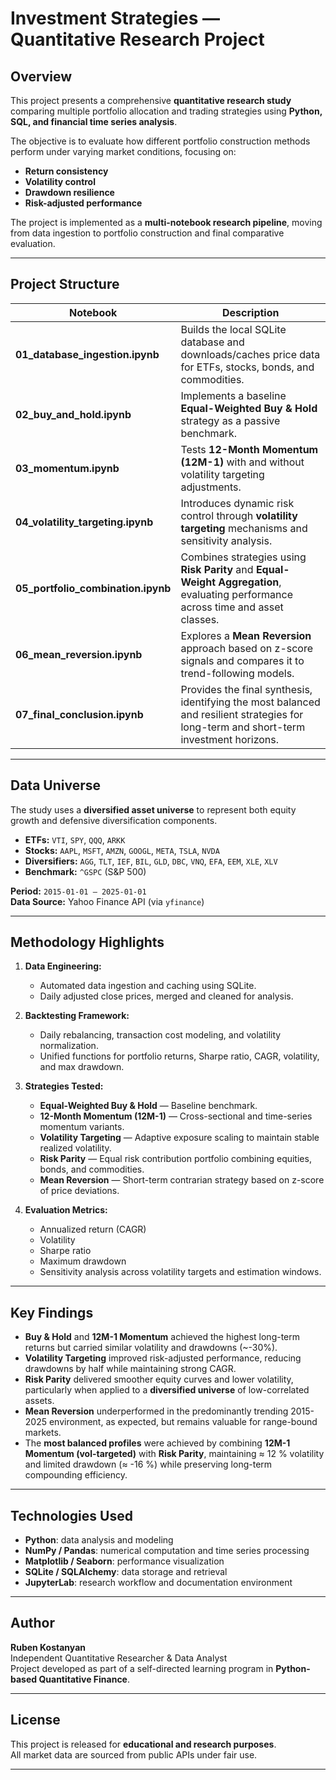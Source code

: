 # Investment Strategies — Quantitative Research Project

## Overview
This project presents a comprehensive **quantitative research study** comparing multiple portfolio allocation and trading strategies using **Python, SQL, and financial time series analysis**.

The objective is to evaluate how different portfolio construction methods perform under varying market conditions, focusing on:

- **Return consistency**
- **Volatility control**
- **Drawdown resilience**
- **Risk-adjusted performance**

The project is implemented as a **multi-notebook research pipeline**, moving from data ingestion to portfolio construction and final comparative evaluation.

---

## Project Structure

| Notebook | Description |
|-----------|-------------|
| **01_database_ingestion.ipynb** | Builds the local SQLite database and downloads/caches price data for ETFs, stocks, bonds, and commodities. |
| **02_buy_and_hold.ipynb** | Implements a baseline **Equal-Weighted Buy & Hold** strategy as a passive benchmark. |
| **03_momentum.ipynb** | Tests **12-Month Momentum (12M-1)** with and without volatility targeting adjustments. |
| **04_volatility_targeting.ipynb** | Introduces dynamic risk control through **volatility targeting** mechanisms and sensitivity analysis. |
| **05_portfolio_combination.ipynb** | Combines strategies using **Risk Parity** and **Equal-Weight Aggregation**, evaluating performance across time and asset classes. |
| **06_mean_reversion.ipynb** | Explores a **Mean Reversion** approach based on z-score signals and compares it to trend-following models. |
| **07_final_conclusion.ipynb** | Provides the final synthesis, identifying the most balanced and resilient strategies for long-term and short-term investment horizons. |

---

## Data Universe

The study uses a **diversified asset universe** to represent both equity growth and defensive diversification components.

- **ETFs:** `VTI`, `SPY`, `QQQ`, `ARKK`  
- **Stocks:** `AAPL`, `MSFT`, `AMZN`, `GOOGL`, `META`, `TSLA`, `NVDA`  
- **Diversifiers:** `AGG`, `TLT`, `IEF`, `BIL`, `GLD`, `DBC`, `VNQ`, `EFA`, `EEM`, `XLE`, `XLV`  
- **Benchmark:** `^GSPC` (S&P 500)

**Period:** `2015-01-01 – 2025-01-01`  
**Data Source:** Yahoo Finance API (via `yfinance`)

---

## Methodology Highlights

1. **Data Engineering:**  
   - Automated data ingestion and caching using SQLite.  
   - Daily adjusted close prices, merged and cleaned for analysis.

2. **Backtesting Framework:**  
   - Daily rebalancing, transaction cost modeling, and volatility normalization.  
   - Unified functions for portfolio returns, Sharpe ratio, CAGR, volatility, and max drawdown.

3. **Strategies Tested:**  
   - **Equal-Weighted Buy & Hold** — Baseline benchmark.  
   - **12-Month Momentum (12M-1)** — Cross-sectional and time-series momentum variants.  
   - **Volatility Targeting** — Adaptive exposure scaling to maintain stable realized volatility.  
   - **Risk Parity** — Equal risk contribution portfolio combining equities, bonds, and commodities.  
   - **Mean Reversion** — Short-term contrarian strategy based on z-score of price deviations.

4. **Evaluation Metrics:**  
   - Annualized return (CAGR)  
   - Volatility  
   - Sharpe ratio  
   - Maximum drawdown  
   - Sensitivity analysis across volatility targets and estimation windows.

---

## Key Findings

- **Buy & Hold** and **12M-1 Momentum** achieved the highest long-term returns but carried similar volatility and drawdowns (~-30%).  
- **Volatility Targeting** improved risk-adjusted performance, reducing drawdowns by half while maintaining strong CAGR.  
- **Risk Parity** delivered smoother equity curves and lower volatility, particularly when applied to a **diversified universe** of low-correlated assets.  
- **Mean Reversion** underperformed in the predominantly trending 2015-2025 environment, as expected, but remains valuable for range-bound markets.  
- The **most balanced profiles** were achieved by combining **12M-1 Momentum (vol-targeted)** with **Risk Parity**, maintaining ≈ 12 % volatility and limited drawdown (≈ -16 %) while preserving long-term compounding efficiency.

---

## Technologies Used
- **Python**: data analysis and modeling  
- **NumPy / Pandas**: numerical computation and time series processing  
- **Matplotlib / Seaborn**: performance visualization  
- **SQLite / SQLAlchemy**: data storage and retrieval  
- **JupyterLab**: research workflow and documentation environment

---

## Author
**Ruben Kostanyan**  
Independent Quantitative Researcher & Data Analyst  
Project developed as part of a self-directed learning program in **Python-based Quantitative Finance**.

---

## License
This project is released for **educational and research purposes**.  
All market data are sourced from public APIs under fair use.

---
